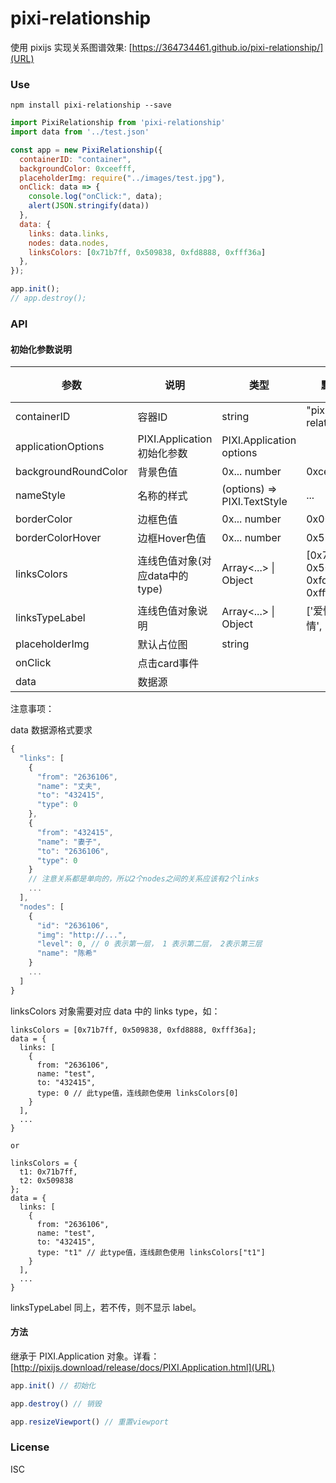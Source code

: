 # pixi-relationship

使用 pixijs 实现关系图谱效果: [https://364734461.github.io/pixi-relationship/](URL)

### Use

```shell
npm install pixi-relationship --save
```

```js
import PixiRelationship from 'pixi-relationship'
import data from '../test.json'

const app = new PixiRelationship({
  containerID: "container",
  backgroundColor: 0xceefff,
  placeholderImg: require("../images/test.jpg"),
  onClick: data => {
    console.log("onClick:", data);
    alert(JSON.stringify(data))
  },
  data: {
    links: data.links,
    nodes: data.nodes,
    linksColors: [0x71b7ff, 0x509838, 0xfd8888, 0xfff36a]
  },
});

app.init();
// app.destroy();
```

### API
#### 初始化参数说明

| 参数 | 说明 | 类型 | 默认值 | 版本 |
| --- | --- | --- | --- | --- |
| containerID | 容器ID | string | "pixi-relationship" | |
| applicationOptions | PIXI.Application初始化参数 | PIXI.Application options | | |
| backgroundRoundColor | 背景色值 | 0x... number | 0xceefff | | |
| nameStyle | 名称的样式 | (options) => PIXI.TextStyle | ... | |
| borderColor | 边框色值 | 0x...  number | 0x000000 |
| borderColorHover | 边框Hover色值 | 0x...  number | 0x598dff | |
| linksColors | 连线色值对象(对应data中的type) | Array<...> \| Object | [0x71b7ff, 0x509838, 0xfd8888, 0xfff36a] |
| linksTypeLabel | 连线色值对象说明 | Array<...> \| Object | ['爱情', '亲情', '友情'] | |
| placeholderImg | 默认占位图 | string | |
| onClick | 点击card事件 | | | |
| data | 数据源 | | | |

注意事项：

data 数据源格式要求
``` js
{
  "links": [
    {
      "from": "2636106",
      "name": "丈夫",
      "to": "432415",
      "type": 0
    },
    {
      "from": "432415",
      "name": "妻子",
      "to": "2636106",
      "type": 0
    }
    // 注意关系都是单向的，所以2个nodes之间的关系应该有2个links
    ...
  ],
  "nodes": [
    {
      "id": "2636106",
      "img": "http://...",
      "level": 0, // 0 表示第一层， 1 表示第二层， 2表示第三层
      "name": "陈希"
    }
    ...
  ]
}
```


linksColors 对象需要对应 data 中的 links type，如：
``` 
linksColors = [0x71b7ff, 0x509838, 0xfd8888, 0xfff36a];
data = {
  links: [
    {
      from: "2636106",
      name: "test",
      to: "432415",
      type: 0 // 此type值，连线颜色使用 linksColors[0] 
    }
  ],
  ...
}

or 

linksColors = {
  t1: 0x71b7ff, 
  t2: 0x509838
};
data = {
  links: [
    {
      from: "2636106",
      name: "test",
      to: "432415",
      type: "t1" // 此type值，连线颜色使用 linksColors["t1"] 
    }
  ],
  ...
}
```

linksTypeLabel 同上，若不传，则不显示 label。

#### 方法

继承于 PIXI.Application 对象。详看：[http://pixijs.download/release/docs/PIXI.Application.html](URL)

```js
app.init() // 初始化

app.destroy() // 销毁

app.resizeViewport() // 重置viewport
```

### License

ISC
